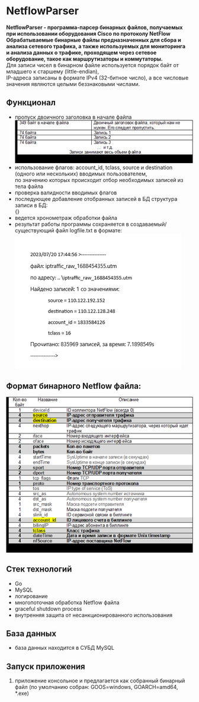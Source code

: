# **NetflowParser**
**NetflowParser - программа-парсер бинарных файлов, получаемых при использовании оборудования Cisco по протоколу NetFlow
Обрабатываемые бинарные файлы предназначенных для сбора и анализа сетевого трафика, а также используемых для мониторинга   
и анализа данных о трафике, проходящем через сетевое оборудование, такое как маршрутизаторы и коммутаторы.**  
Для записи чисел в бинарном файле используется порядок байт от младшего к старшему (little-endian),  
IP-адреса записаны в формате IPv4 (32-битное число), а все числовые значения являются целыми беззнаковыми числами. 


## Функционал
- пропуск двоичного заголовка в начале файла
![img_2.png](img_2.png)
- использование флагов: account_id, tclass, source и destination (одного или нескольких) вводимых пользователем,  
по значению которых происходит отбор необходимых записей из тела файла
- проверка валидности вводимых флагов
- последующее добавление отобранных записей в БД
   структура записи в БД:  
{}
- ведется хронометраж обработки файла 
- результат работы программы сохраняется в создаваемый/существующий файл logfile.txt в формате:  
 ![img.png](img.png)

## Формат бинарного Netflow файла: 
![img_1.png](img_1.png)


## Стек технологий
- Go
- MySQL
- логирование
- многопоточная обработка Netflow файла
- graceful shutdown process
- внутренняя защита от несанкционированного использования


## База данных
- база данных находится в СУБД MySQL



## Запуск приложения
1. приложение консольное и предлагается как собранный бинарный файл
   (по умолчанию собран: GOOS=windows, GOARCH=amd64, *.exe)


